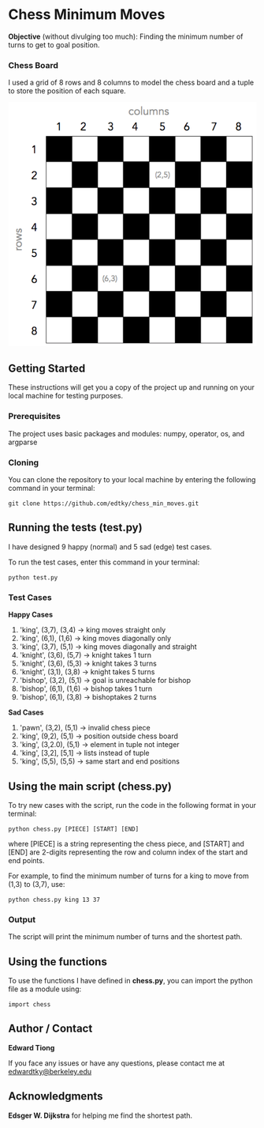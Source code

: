 #  Chess Minimum Moves

**Objective** (without divulging too much): Finding the minimum number of turns to get to goal position.


### Chess Board

I used a grid of 8 rows and 8 columns to model the chess board and a tuple to store the position of each square.

![8x8 Chessboard](chessboard.png)

## Getting Started

These instructions will get you a copy of the project up and running on your local machine for testing purposes.

### Prerequisites

The project uses basic packages and modules: numpy, operator, os, and argparse


### Cloning

You can clone the repository to your local machine by entering the following command in your terminal:

```
git clone https://github.com/edtky/chess_min_moves.git
```

## Running the tests (test.py)

I have designed 9 happy (normal) and 5 sad (edge) test cases. 

To run the test cases, enter this command in your terminal:

```
python test.py
```

### Test Cases

**Happy Cases**
1. 'king', (3,7), (3,4) -> king moves straight only
2. 'king', (6,1), (1,6) -> king moves diagonally only
3. 'king', (3,7), (5,1) -> king moves diagonally and straight
4. 'knight', (3,6), (5,7) -> knight takes 1 turn
5. 'knight', (3,6), (5,3) -> knight takes 3 turns
6. 'knight', (3,1), (3,8) -> knight takes 5 turns
7. 'bishop', (3,2), (5,1) -> goal is unreachable for bishop
8. 'bishop', (6,1), (1,6) -> bishop takes 1 turn
9. 'bishop', (6,1), (3,8) -> bishoptakes  2 turns

**Sad Cases**
1. 'pawn', (3,2), (5,1) -> invalid chess piece
2. 'king', (9,2), (5,1) -> position outside chess board
3. 'king', (3,2.0), (5,1) -> element in tuple not integer
4. 'king', [3,2], [5,1] -> lists instead of tuple
5. 'king', (5,5), (5,5) -> same start and end positions


## Using the main script (chess.py)

To try new cases with the script, run the code in the following format in your terminal:
```
python chess.py [PIECE] [START] [END]
```

where [PIECE] is a string representing the chess piece, and [START] and [END] are 2-digits representing the row and column index of the start and end points.

For example, to find the minimum number of turns for a king to move from (1,3) to (3,7), use:
```
python chess.py king 13 37
```

### Output

The script will print the minimum number of turns and the shortest path.

## Using the functions

To use the functions I have defined in **chess.py**, you can import the python file as a module using:

```
import chess
```


## Author / Contact

**Edward Tiong**

If you face any issues or have any questions, please contact me at edwardtky@berkeley.edu


## Acknowledgments

**Edsger W. Dijkstra** for helping me find the shortest path.
